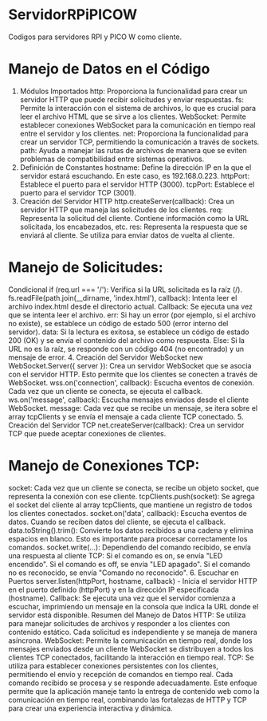 # ServidorRPiPICOW
Codigos para servidores RPI y PICO W como cliente.



# Manejo de Datos en el Código
1. Módulos Importados
http: Proporciona la funcionalidad para crear un servidor HTTP que puede recibir solicitudes y enviar respuestas.
fs: Permite la interacción con el sistema de archivos, lo que es crucial para leer el archivo HTML que se sirve a los clientes.
WebSocket: Permite establecer conexiones WebSocket para la comunicación en tiempo real entre el servidor y los clientes.
net: Proporciona la funcionalidad para crear un servidor TCP, permitiendo la comunicación a través de sockets.
path: Ayuda a manejar las rutas de archivos de manera que se eviten problemas de compatibilidad entre sistemas operativos.
2. Definición de Constantes
hostname: Define la dirección IP en la que el servidor estará escuchando. En este caso, es 192.168.0.223.
httpPort: Establece el puerto para el servidor HTTP (3000).
tcpPort: Establece el puerto para el servidor TCP (3001).
3. Creación del Servidor HTTP
http.createServer(callback): Crea un servidor HTTP que maneja las solicitudes de los clientes.
req: Representa la solicitud del cliente. Contiene información como la URL solicitada, los encabezados, etc.
res: Representa la respuesta que se enviará al cliente. Se utiliza para enviar datos de vuelta al cliente.

# Manejo de Solicitudes:
Condicional if (req.url === '/'): Verifica si la URL solicitada es la raíz (/).
fs.readFile(path.join(__dirname, 'index.html'), callback): Intenta leer el archivo index.html desde el directorio actual.
Callback: Se ejecuta una vez que se intenta leer el archivo.
err: Si hay un error (por ejemplo, si el archivo no existe), se establece un código de estado 500 (error interno del servidor).
data: Si la lectura es exitosa, se establece un código de estado 200 (OK) y se envía el contenido del archivo como respuesta.
Else: Si la URL no es la raíz, se responde con un código 404 (no encontrado) y un mensaje de error.
4. Creación del Servidor WebSocket
new WebSocket.Server({ server }): Crea un servidor WebSocket que se asocia con el servidor HTTP. Esto permite que los clientes se conecten a través de WebSocket.
wss.on('connection', callback): Escucha eventos de conexión. Cada vez que un cliente se conecta, se ejecuta el callback.
ws.on('message', callback): Escucha mensajes enviados desde el cliente WebSocket.
message: Cada vez que se recibe un mensaje, se itera sobre el array tcpClients y se envía el mensaje a cada cliente TCP conectado.
5. Creación del Servidor TCP
net.createServer(callback): Crea un servidor TCP que puede aceptar conexiones de clientes.

# Manejo de Conexiones TCP:
socket: Cada vez que un cliente se conecta, se recibe un objeto socket, que representa la conexión con ese cliente.
tcpClients.push(socket): Se agrega el socket del cliente al array tcpClients, que mantiene un registro de todos los clientes conectados.
socket.on('data', callback): Escucha eventos de datos. Cuando se reciben datos del cliente, se ejecuta el callback.
data.toString().trim(): Convierte los datos recibidos a una cadena y elimina espacios en blanco. Esto es importante para procesar correctamente los comandos.
socket.write(...): Dependiendo del comando recibido, se envía una respuesta al cliente TCP:
Si el comando es on, se envía "LED encendido".
Si el comando es off, se envía "LED apagado".
Si el comando no es reconocido, se envía "Comando no reconocido".
6. Escuchar en Puertos
server.listen(httpPort, hostname, callback) - Inicia el servidor HTTP en el puerto definido (httpPort) y en la dirección IP especificada (hostname).
Callback: Se ejecuta una vez que el servidor comienza a escuchar, imprimiendo un mensaje en la consola que indica la URL donde el servidor está disponible.
Resumen del Manejo de Datos
HTTP: Se utiliza para manejar solicitudes de archivos y responder a los clientes con contenido estático. Cada solicitud es independiente y se maneja de manera asíncrona.
WebSocket: Permite la comunicación en tiempo real, donde los mensajes enviados desde un cliente WebSocket se distribuyen a todos los clientes TCP conectados, facilitando la interacción en tiempo real.
TCP: Se utiliza para establecer conexiones persistentes con los clientes, permitiendo el envío y recepción de comandos en tiempo real. Cada comando recibido se procesa y se responde adecuadamente.
Este enfoque permite que la aplicación maneje tanto la entrega de contenido web como la comunicación en tiempo real, combinando las fortalezas de HTTP y TCP para crear una experiencia interactiva y dinámica.
